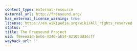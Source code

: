```yaml
---
content_type: external-resource
external_url: http://freesound.org/
has_external_license_warning: true
license: https://en.wikipedia.org/wiki/All_rights_reserved
status: ''
title: The Freesound Project
uid: f9eeea1d-beb6-4246-ab54-82105dd3dcff
wayback_url: ''
---
```

